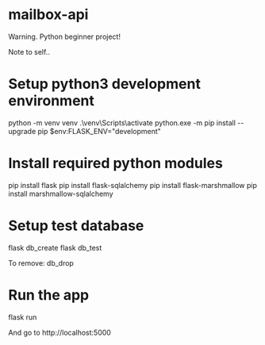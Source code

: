 # mailbox-api

Warning. Python beginner project!

Note to self..

# Setup python3 development environment

python -m venv venv 
.\venv\Scripts\activate
python.exe -m pip install --upgrade pip
 $env:FLASK_ENV="development"

# Install required python modules

pip install flask
pip install flask-sqlalchemy
pip install flask-marshmallow
pip install marshmallow-sqlalchemy

# Setup test database

flask db_create
flask db_test

To remove: db_drop

# Run the app

flask run

And go to http://localhost:5000
